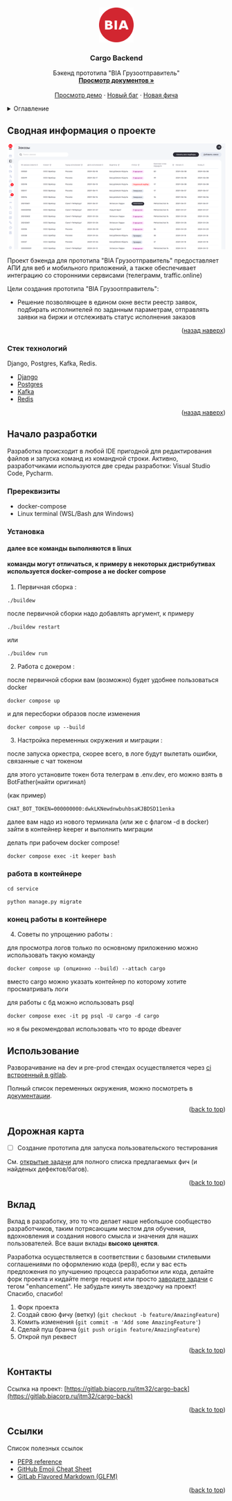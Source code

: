 <!-- PROJECT LOGO -->
<br />
<div align="center">
  <a href="https://gitlab.biacorp.ru/itm23/cargo-back">
    <img src="images/logo.png" alt="Logo" width="80" height="80">
  </a>

  <h3 align="center">Cargo Backend</h3>

  <p align="center">
    Бэкенд прототипа "BIA Грузоотправитель"
    <br />
    <a href="https://gitlab.biacorp.ru/itm23/cargo-back/-/blob/dev/documentation/index.md?ref_type=heads"><strong>Просмотр документов »</strong></a>
    <br />
    <br />
    <a href="https://dev.cargo.biacorp.ru">Просмотр демо</a>
    ·
    <a href="https://gitlab.biacorp.ru/itm23/cargo-front/issues/new?labels=bug&template=bug-report---.md">Новый баг</a>
    ·
    <a href="https://gitlab.biacorp.ru/itm23/cargo-front/issues/new?labels=enhancement&template=feature-request---.md">Новая фича</a>
  </p>
</div>



<!-- TABLE OF CONTENTS -->
<details>
  <summary>Оглавление</summary>
  <ol>
    <li>
      <a href="#about-the-project">Сводная информация о проекте</a>
      <ul>
        <li><a href="#built-with">Стек технологий</a></li>
      </ul>
    </li>
    <li>
      <a href="#getting-started">Начало разработки</a>
      <ul>
        <li><a href="#prerequisites">Пререквизиты</a></li>
        <li><a href="#installation">Установка</a></li>
      </ul>
    </li>
    <li><a href="#usage">Использование</a></li>
    <li><a href="#roadmap">Дорожная карта</a></li>
    <li><a href="#contributing">Вклад</a></li>
    <li><a href="#contact">Контакты</a></li>
    <li><a href="#acknowledgments">Ссылки</a></li>
  </ol>
</details>


<!-- ABOUT THE PROJECT -->
<a name="about-the-project"></a> 
## Сводная информация о проекте

[![Product Name Screen Shot][product-screenshot]](https://cargo.biacorp.ru)

Проект бэкенда для прототипа "BIA Грузоотправитель" предоставляет АПИ для веб и мобильного приложений, а также обеспечивает интеграцию со сторонними сервисами (телеграмм, traffic.online)

Цели создания прототипа "BIA Грузоотправитель":
* Решение позволяющее в едином окне вести реестр заявок, подбирать исполнителей по заданным параметрам, отправлять заявки на биржи и отслеживать статус исполнения заказов

<p align="right">(<a href="#readme-top">назад наверх</a>)</p>


<a name="built-with"></a>
### Стек технологий

Django, Postgres, Kafka, Redis.

* [Django][Django-url]
* [Postgres][Postgres-url]
* [Kafka][Kafka-url]
* [Redis][Redis-url]


<p align="right">(<a href="#readme-top">назад наверх</a>)</p>



<!-- GETTING STARTED -->
<a name="getting-started"></a> 
## Начало разработки

Разработка происходит в любой IDE пригодной для редактирования файлов и запуска команд из командной строки. Активно, разработчиками используются две среды разработки: Visual Studio Code, Pycharm.

<a name="prerequisites"></a>
### Пререквизиты

- docker-compose
- Linux terminal  (WSL/Bash для Windows)

<a name="installation"></a>
### Установка

#### далее все команды выполняются в linux 
#### команды могут отличаться, к примеру в некоторых дистрибутивах используется docker-compose а не docker compose

1. Первичная сборка :


```
./buildew
```

после первичной сборки надо добавлять аргумент, к примеру

```
./buildew restart
```

или

```
./buildew run
```

2. Работа с докером :

после первичной сборки вам (возможно) будет удобнее пользоваться docker

```
docker compose up 
```

и для пересборки образов после изменения

```
docker compose up --build
```

3. Настройка переменных окружения и миграции :

после запуска оркестра, скорее всего, в логе будут вылетать ошибки, связанные с чат токеном

для этого установите токен бота телеграм в .env.dev, его можно взять в BotFather(найти оригинал)

(как пример)
```
CHAT_BOT_TOKEN=000000000:dwkLKNewdnwbuhbsaKJBDSD11enka
```

далее вам надо из нового терминала (или же с флагом -d в docker) зайти в контейнер keeper и выполнить миграции

делать при рабочем docker compose!


```
docker compose exec -it keeper bash
```

### работа в контейнере 

```
cd service
```

```
python manage.py migrate
```

### конец работы в контейнере 


4. Советы по упрощению работы :

для просмотра логов только по основному приложению можно использовать такую команду 

```
docker compose up (опционно --build) --attach cargo
```

вместо cargo можно указать контейнер по которому хотите просматривать логи

для работы с бд можно использовать psql

```
docker compose exec -it pg psql -U cargo -d cargo
```

но я бы рекомендовал использовать что то вроде dbeaver




<!-- USAGE EXAMPLES -->
<a name="usage"></a> 
## Использование

Разворачивание на dev и pre-prod стендах осуществляется через [ci встроенный в gitlab](https://gitlab.biacorp.ru/itm23/cargo-back/pipelines).

Полный список переменных окружения, можно посмотреть в [документации](documentation/index.md).


<p align="right">(<a href="#readme-top">back to top</a>)</p>



<!-- ROADMAP -->
<a name="roadmap"></a>
## Дорожная карта

- [ ] Создание прототипа для запуска пользовательского тестирования

См. [открытые задачи](https://gitlab.biacorp.ru/itm32/cargo-front/issues) для полного списка предлагаемых фич (и найденых дефектов/багов).

<p align="right">(<a href="#readme-top">back to top</a>)</p>



<!-- CONTRIBUTING -->
<a name="contributing"></a>
## Вклад

Вклад в разработку, это то что делает наше небольшое сообщество разработчиков, таким потрясающим местом для обучения, вдохновления и создания нового смысла и значения для наших пользователей. Все ваши вклады  **высоко ценятся**.

Разработка осуществляется в соответствии с базовыми стилевыми соглашениями по оформлению кода (pep8), если у вас есть предложения по улучшению процесса разработки или кода, делайте форк проекта и кидайте merge request или просто [заводите задачи](https://gitlab.biacorp.ru/itm32/cargo-front/issues) с тегом "enhancement".
Не забудьте кинуть звездочку на проект! Спасибо, спасибо!

1. Форк проекта
2. Создай свою фичу (ветку) (`git checkout -b feature/AmazingFeature`)
3. Комить изменения (`git commit -m 'Add some AmazingFeature'`)
4. Сделай пуш бранча (`git push origin feature/AmazingFeature`)
5. Открой пул реквест

<p align="right">(<a href="#readme-top">back to top</a>)</p>


<!-- CONTACT -->
<a name="contact"></a>
## Контакты

Ссылка на проект: [https://gitlab.biacorp.ru/itm32/cargo-back](https://gitlab.biacorp.ru/itm32/cargo-back)

<p align="right">(<a href="#readme-top">back to top</a>)</p>



<!-- ACKNOWLEDGMENTS -->
<a name="acknowledgments"></a>
## Ссылки

Список полезных ссылок

* [PEP8 reference](https://peps.python.org/pep-0008/)
* [GitHub Emoji Cheat Sheet](https://www.webpagefx.com/tools/emoji-cheat-sheet)
* [GitLab Flavored Markdown (GLFM)](https://docs.gitlab.com/ee/user/markdown.html)


<p align="right">(<a href="#readme-top">back to top</a>)</p>

<!-- MARKDOWN LINKS & IMAGES -->
<!-- https://www.markdownguide.org/basic-syntax/#reference-style-links -->
[product-screenshot]: images/screenshot.png
[Django-url]: https://docs.djangoproject.com/en/4.2/
[Postgres-url]: https://www.postgresql.org/docs/15/index.html
[Kafka-url]: https://kafka.apache.org/documentation
[Redis-url]: https://redis.io/

